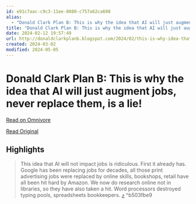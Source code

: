 ```yaml
---
id: e91c7aac-c9c3-11ee-8080-c757a62ca698
alias:
  - "Donald Clark Plan B: This is why the idea that AI will just augment jobs, never replace them, is a lie!"
title: "Donald Clark Plan B: This is why the idea that AI will just augment jobs, never replace them, is a lie!"
date: 2024-02-12 19:57:49
url: http://donaldclarkplanb.blogspot.com/2024/02/this-is-why-idea-that-ai-will-just.html
created: 2024-03-02
modified: 2024-05-05
---
```


# Donald Clark Plan B: This is why the idea that AI will just augment jobs, never replace them, is a lie!

[Read on Omnivore](https://omnivore.app/me/donald-clark-plan-b-this-is-why-the-idea-that-ai-will-just-augme-18d9e270e29)

[Read Original](http://donaldclarkplanb.blogspot.com/2024/02/this-is-why-idea-that-ai-will-just.html)

## Highlights

> This idea that AI will not impact jobs is ridiculous. First it already has. Google has been replacing jobs for decades, all those print advertising jobs were replaced by online skills, bookshops, retail have all been hit hard by Amazon. We now do research online not in libraries, so they have also taken a hit. Word processors destroyed typing pools, spreadsheets bookkeepers. [⤴️](https://omnivore.app/me/donald-clark-plan-b-this-is-why-the-idea-that-ai-will-just-augme-18d9e270e29#b503fbe9-19bf-4f86-bd40-dc5879e6721d)  ^b503fbe9

